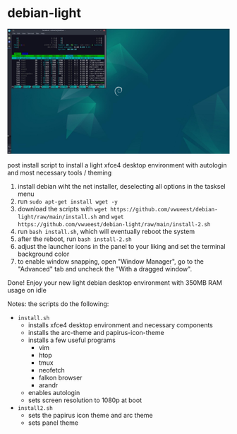 # debian-light

![Alt text](screenshot.jpg)

post install script to install a light xfce4 desktop environment with autologin and most necessary tools / theming

1. install debian wiht the net installer, deselecting all options in the tasksel menu
2. run `sudo apt-get install wget -y`
3. download the scripts with `wget https://github.com/vwueest/debian-light/raw/main/install.sh` and `wget https://github.com/vwueest/debian-light/raw/main/install-2.sh`
4. run `bash install.sh`, which will eventually reboot the system
5. after the reboot, run `bash install-2.sh`
6. adjust the launcher icons in the panel to your liking and set the terminal background color
7. to enable window snapping, open "Window Manager", go to the "Advanced" tab and uncheck the "With a dragged window".

Done! Enjoy your new light debian desktop environment with 350MB RAM usage on idle

Notes: the scripts do the following:
- `install.sh`
  - installs xfce4 desktop environment and necessary components
  - installs the arc-theme and papirus-icon-theme
  - installs a few useful programs
    - vim
    - htop
    - tmux
    - neofetch
    - falkon browser
    - arandr
  - enables autologin
  - sets screen resolution to 1080p at boot
- `install2.sh`
  - sets the papirus icon theme and arc theme
  - sets panel theme